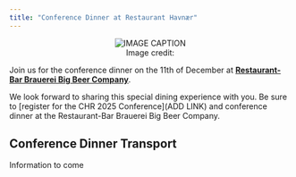 ```yaml
---
title: "Conference Dinner at Restaurant Havnær"
---
```

<style>
    img {
        max-height: 400px;
        max-width: 100%;
    }

    figure {
            text-align: center;
            margin: 0; 
        }
    figcaption {
        text-align: center;
    }
</style>

<figure>
    <img src="/images/venue/IMAGE-FILE-NAME.jpg" alt="IMAGE CAPTION">
    <figcaption>Image credit: </figcaption>
</figure>

Join us for the conference dinner on the 11th of December at [**Restaurant-Bar Brauerei Big Beer Company**](https://bigbeercompany.lu/). 

We look forward to sharing this special dining experience with you. Be sure to [register for the CHR 2025 Conference](ADD LINK) and conference dinner at the Restaurant-Bar Brauerei Big Beer Company.


<h2 id = "conference-dinner-transport">Conference Dinner Transport</h2>

Information to come
